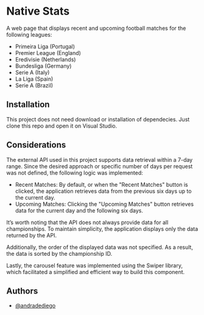 
# Native Stats

A web page that displays recent and upcoming football matches for the
following leagues:

* Primeira Liga (Portugal)
* Premier League (England)
* Eredivisie (Netherlands)
* Bundesliga (Germany)
* Serie A (Italy)
* La Liga (Spain)
* Serie A (Brazil)






## Installation

This project does not need download or installation of dependecies. Just clone this repo and open it on Visual Studio.
    
## Considerations

The external API used in this project supports data retrieval within a 7-day range. Since the desired approach or specific number of days per request was not defined, the following logic was implemented:

* Recent Matches: By default, or when the "Recent Matches" button is clicked, the application retrieves data from the previous six days up to the current day.
* Upcoming Matches: Clicking the "Upcoming Matches" button retrieves data for the current day and the following six days.

It’s worth noting that the API does not always provide data for all championships. To maintain simplicity, the application displays only the data returned by the API.

Additionally, the order of the displayed data was not specified. As a result, the data is sorted by the championship ID.

Lastly, the carousel feature was implemented using the Swiper library, which facilitated a simplified and efficient way to build this component.



## Authors

- [@andradediego](https://www.github.com/andradediego)

